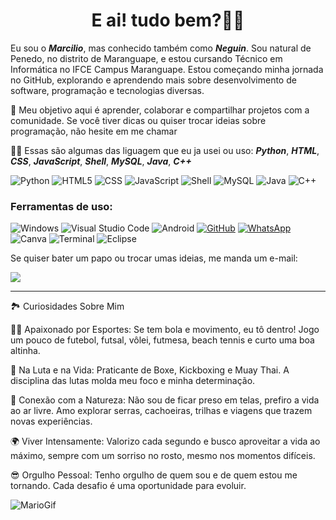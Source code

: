 <h1 align="center"> E ai! tudo bem?🙋🏽</h1>

Eu sou o _**Marcilio**_, mas conhecido também como _**Neguin**_. Sou natural de Penedo, no distrito de Maranguape, e estou cursando Técnico em Informática no IFCE Campus Maranguape. Estou começando minha jornada no GitHub, explorando e aprendendo mais sobre desenvolvimento de software, programação e tecnologias diversas.


🚀 Meu objetivo aqui é aprender, colaborar e compartilhar projetos com a comunidade. Se você tiver dicas ou quiser trocar ideias sobre programação, não hesite em me chamar

 👨‍💻 Essas são algumas das liguagem que eu ja usei ou uso: _**Python**_, _**HTML**_, _**CSS**_, _**JavaScript**_, _**Shell**_, _**MySQL**_, _**Java**_, _**C++**_


![Python](https://img.shields.io/badge/python-3670A0?style=for-the-badge&logo=python&logoColor=00008B)
![HTML5](https://img.shields.io/badge/html5-%23E34F26.svg?style=for-the-badge&logo=html5&logoColor=A52A2A)
![CSS](https://img.shields.io/badge/CSS-222222?&style=for-the-badge&logo=css3&logoColor=00BFFF)
![JavaScript](https://img.shields.io/badge/javascript-%23323330.svg?style=for-the-badge&logo=javascript&logoColor=FFD700)
![Shell](https://img.shields.io/badge/Shell-222222?style=for-the-badge&logo=Shell&logoColor=FF0000)
![MySQL](https://img.shields.io/badge/mysql-4479A1.svg?style=for-the-badge&logo=mysql&logoColor=white)
![Java](https://img.shields.io/badge/java-%23ED8B00.svg?style=for-the-badge&logo=openjdk&logoColor=000000)
![C++](https://img.shields.io/badge/c++-%2300599C.svg?style=for-the-badge&logo=c%2B%2B&logoColor=white)

### Ferramentas de uso:

![Windows](https://img.shields.io/badge/Windows-000?style=for-the-badge&logo=windows&logoColor=2CA5E0)
![Visual Studio Code](https://img.shields.io/badge/Visual_Studio_Code-0078D4?style=for-the-badge&logo=visual%20studio%20code&logoColor=white)
![Android](https://img.shields.io/badge/Android-3DDC84?style=for-the-badge&logo=android&logoColor=white)
[![GitHub](https://img.shields.io/badge/GitHub-100000?style=for-the-badge&logo=github&logoColor=white)](https://github.com/Neguin05)
[![WhatsApp](https://img.shields.io/badge/WhatsApp-25D366?style=for-the-badge&logo=whatsapp&logoColor=white)](https://wa.me/+5585989468578)
![Canva](https://img.shields.io/badge/Canva-%2300C4CC.svg?&style=for-the-badge&logo=Canva&logoColor=white)
![Terminal](https://img.shields.io/badge/Terminal-222222?style=for-the-badge&logo=Accenture&logoColor=white)
![Eclipse](https://img.shields.io/badge/Eclipse-2C2255?style=for-the-badge&logo=eclipse&logoColor=white)

Se quiser bater um papo ou trocar umas ideias, me manda um e-mail:

<a href = "mailto: marcilionunes2006@gmail.com"><img src="https://img.shields.io/badge/-Gmail-%23333?style=for-the-badge&logo=gmail&logoColor=white" target="_blank"></a>


___________________________________________
🏞️ Curiosidades Sobre Mim

🏃‍♂️ Apaixonado por Esportes: Se tem bola e movimento, eu tô dentro! Jogo um pouco de futebol, futsal, vôlei, futmesa, beach tennis e curto uma boa altinha.

🥊 Na Luta e na Vida: Praticante de Boxe, Kickboxing e Muay Thai. A disciplina das lutas molda meu foco e minha determinação.

🌿 Conexão com a Natureza: Não sou de ficar preso em telas, prefiro a vida ao ar livre. Amo explorar serras, cachoeiras, trilhas e viagens que trazem novas experiências.

🌍 Viver Intensamente: Valorizo cada segundo e busco aproveitar a vida ao máximo, sempre com um sorriso no rosto, mesmo nos momentos difíceis.

😎 Orgulho Pessoal: Tenho orgulho de quem sou e de quem estou me tornando. Cada desafio é uma oportunidade para evoluir.


![MarioGif](https://github.com/user-attachments/assets/d329facf-596b-488c-be7a-e380eb15ed69)

